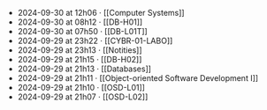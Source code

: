 - 2024-09-30 at 12h06 · [[Computer Systems]]
- 2024-09-30 at 08h12 · [[DB-H01]]
- 2024-09-30 at 07h50 · [[DB-L01T]]
- 2024-09-29 at 23h22 · [[CYBR-01-LABO]]
- 2024-09-29 at 23h13 · [[Notities]]
- 2024-09-29 at 21h15 · [[DB-H02]]
- 2024-09-29 at 21h13 · [[Databases]]
- 2024-09-29 at 21h11 · [[Object-oriented Software Development I]]
- 2024-09-29 at 21h10 · [[OSD-L01]]
- 2024-09-29 at 21h07 · [[OSD-L02]]
